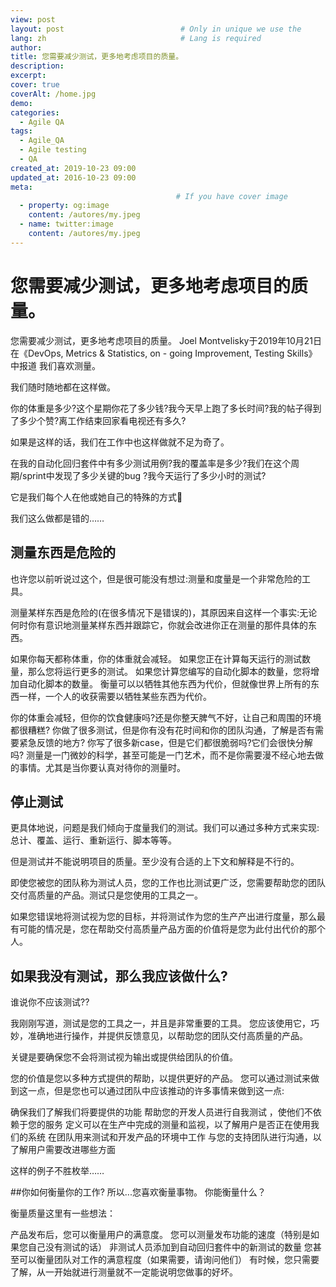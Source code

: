 ```yaml
---
view: post
layout: post                          # Only in unique we use the 
lang: zh                              # Lang is required
author: 
title: 您需要减少测试，更多地考虑项目的质量。
description: 
excerpt: 
cover: true
coverAlt: /home.jpg
demo: 
categories:
  - Agile QA
tags: 
  - Agile_QA
  - Agile testing
  - QA
created_at: 2019-10-23 09:00
updated_at: 2016-10-23 09:00
meta:
                                     # If you have cover image
  - property: og:image
    content: /autores/my.jpeg
  - name: twitter:image
    content: /autores/my.jpeg
---
```


# 您需要减少测试，更多地考虑项目的质量。


您需要减少测试，更多地考虑项目的质量。
Joel Montvelisky于2019年10月21日在《DevOps, Metrics & Statistics, on - going Improvement, Testing Skills》中报道
我们喜欢测量。

我们随时随地都在这样做。

你的体重是多少?这个星期你花了多少钱?我今天早上跑了多长时间?我的帖子得到了多少个赞?离工作结束回家看电视还有多久?

如果是这样的话，我们在工作中也这样做就不足为奇了。

在我的自动化回归套件中有多少测试用例?我的覆盖率是多少?我们在这个周期/sprint中发现了多少关键的bug ?我今天运行了多少小时的测试?

它是我们每个人在他或她自己的特殊的方式🙂

我们这么做都是错的……

## 测量东西是危险的
也许您以前听说过这个，但是很可能没有想过:测量和度量是一个非常危险的工具。

测量某样东西是危险的(在很多情况下是错误的)，其原因来自这样一个事实:无论何时你有意识地测量某样东西并跟踪它，你就会改进你正在测量的那件具体的东西。

如果你每天都称体重，你的体重就会减轻。
如果您正在计算每天运行的测试数量，那么您将运行更多的测试。
如果您计算您编写的自动化脚本的数量，您将增加自动化脚本的数量。
衡量可以以牺牲其他东西为代价，但就像世界上所有的东西一样，一个人的收获需要以牺牲某些东西为代价。

你的体重会减轻，但你的饮食健康吗?还是你整天脾气不好，让自己和周围的环境都很糟糕?
你做了很多测试，但是你有没有花时间和你的团队沟通，了解是否有需要紧急反馈的地方?
你写了很多新case，但是它们都很脆弱吗?它们会很快分解吗?
测量是一门微妙的科学，甚至可能是一门艺术，而不是你需要漫不经心地去做的事情。尤其是当你要认真对待你的测量时。

## 停止测试
更具体地说，问题是我们倾向于度量我们的测试。我们可以通过多种方式来实现:总计、覆盖、运行、重新运行、脚本等等。

但是测试并不能说明项目的质量。至少没有合适的上下文和解释是不行的。

即使您被您的团队称为测试人员，您的工作也比测试更广泛，您需要帮助您的团队交付高质量的产品。测试只是您使用的工具之一。

如果您错误地将测试视为您的目标，并将测试作为您的生产产出进行度量，那么最有可能的情况是，您在帮助交付高质量产品方面的价值将是您为此付出代价的那个人。

## 如果我没有测试，那么我应该做什么?
谁说你不应该测试??

我刚刚写道，测试是您的工具之一，并且是非常重要的工具。 您应该使用它，巧妙，准确地进行操作，并提供反馈意见，以帮助您的团队交付高质量的产品。

关键是要确保您不会将测试视为输出或提供给团队的价值。

您的价值是您以多种方式提供的帮助，以提供更好的产品。 您可以通过测试来做到这一点，但是您也可以通过团队中应该推动的许多事情来做到这一点:

确保我们了解我们将要提供的功能
帮助您的开发人员进行自我测试 ，使他们不依赖于您的服务
定义可以在生产中完成的测量和监视，以了解用户是否正在使用我们的系统
在团队用来测试和开发产品的环境中工作
与您的支持团队进行沟通，以了解用户需要改进哪些方面

这样的例子不胜枚举……

##你如何衡量你的工作?
所以...您喜欢衡量事物。
你能衡量什么？

衡量质量这里有一些想法：

产品发布后，您可以衡量用户的满意度。
您可以测量发布功能的速度（特别是如果您自己没有测试的话）
非测试人员添加到自动回归套件中的新测试的数量
您甚至可以衡量团队对工作的满意程度（如果需要，请询问他们）
有时候，您只需要了解，从一开始就进行测量就不一定能说明您做事的好坏。
